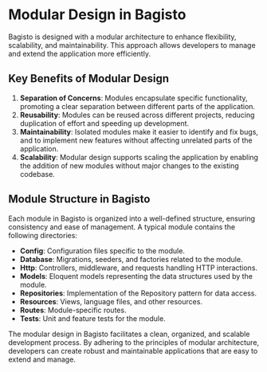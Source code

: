 # Modular Design in Bagisto

Bagisto is designed with a modular architecture to enhance flexibility, scalability, and maintainability. This approach allows developers to manage and extend the application more efficiently.

## Key Benefits of Modular Design

1. **Separation of Concerns**: Modules encapsulate specific functionality, promoting a clear separation between different parts of the application.
2. **Reusability**: Modules can be reused across different projects, reducing duplication of effort and speeding up development.
3. **Maintainability**: Isolated modules make it easier to identify and fix bugs, and to implement new features without affecting unrelated parts of the application.
4. **Scalability**: Modular design supports scaling the application by enabling the addition of new modules without major changes to the existing codebase.

## Module Structure in Bagisto

Each module in Bagisto is organized into a well-defined structure, ensuring consistency and ease of management. A typical module contains the following directories:

- **Config**: Configuration files specific to the module.
- **Database**: Migrations, seeders, and factories related to the module.
- **Http**: Controllers, middleware, and requests handling HTTP interactions.
- **Models**: Eloquent models representing the data structures used by the module.
- **Repositories**: Implementation of the Repository pattern for data access.
- **Resources**: Views, language files, and other resources.
- **Routes**: Module-specific routes.
- **Tests**: Unit and feature tests for the module.

The modular design in Bagisto facilitates a clean, organized, and scalable development process. By adhering to the principles of modular architecture, developers can create robust and maintainable applications that are easy to extend and manage.
